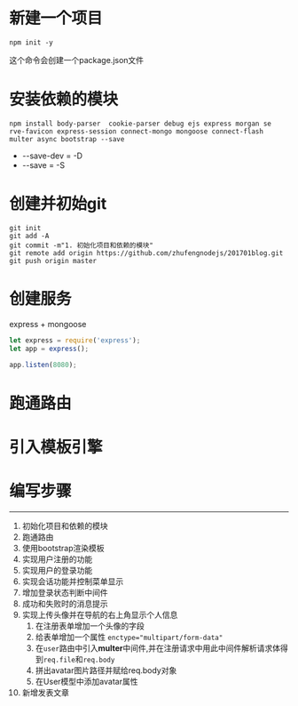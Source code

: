 # 新建一个项目
```
npm init -y
```
这个命令会创建一个package.json文件

# 安装依赖的模块
```
npm install body-parser  cookie-parser debug ejs express morgan se
rve-favicon express-session connect-mongo mongoose connect-flash multer async bootstrap --save
```
- --save-dev =  -D
- --save = -S

# 创建并初始git
```
git init
git add -A
git commit -m"1. 初始化项目和依赖的模块"
git remote add origin https://github.com/zhufengnodejs/201701blog.git
git push origin master
```

# 创建服务
express + mongoose
```javascript
let express = require('express');
let app = express();

app.listen(8080);
```

# 跑通路由

# 引入模板引擎

# 编写步骤
----
1. 初始化项目和依赖的模块
2. 跑通路由
3. 使用bootstrap渲染模板
4. 实现用户注册的功能
5. 实现用户的登录功能
6. 实现会话功能并控制菜单显示
7. 增加登录状态判断中间件
8. 成功和失败时的消息提示
9. 实现上传头像并在导航的右上角显示个人信息
   1. 在注册表单增加一个头像的字段
   2. 给表单增加一个属性 `enctype="multipart/form-data"`
   3. 在`user`路由中引入**multer**中间件,并在注册请求中用此中间件解析请求体得到`req.file`和`req.body`
   4. 拼出avatar图片路径并赋给req.body对象
   5. 在User模型中添加avatar属性
10. 新增发表文章

